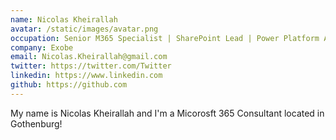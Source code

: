 ```yaml
---
name: Nicolas Kheirallah
avatar: /static/images/avatar.png
occupation: Senior M365 Specialist | SharePoint Lead | Power Platform Architect
company: Exobe
email: Nicolas.Kheirallah@gmail.com
twitter: https://twitter.com/Twitter
linkedin: https://www.linkedin.com
github: https://github.com
---
```


My name is Nicolas Kheirallah and I'm a Micorosft 365 Consultant located in Gothenburg!
